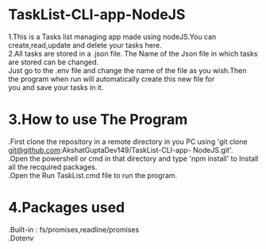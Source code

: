# TaskList-CLI-app-NodeJS

1.This is a Tasks list managing app made using nodeJS.You can create,read,update and delete your tasks here. <br/>
2.All tasks are stored in a .json file. The Name of the Json file in which tasks are stored can be changed. <br/>
  Just go to the .env file and change the name of the file as you wish.Then the program when run will automatically create this new file for<br/>
  you and save your tasks in it.

# 3.How to use The Program
  .First clone the repository in a remote directory in you PC using 'git clone git@github.com:AkshatGuptaDev149/TaskList-CLI-app- 
   NodeJS.git'.<br/>
  .Open the powershell or cmd in that directory and type 'npm install' to Install all the recquired packages.<br/>
  .Open the Run TaskList.cmd file to run the program.<br/>

# 4.Packages used
  .Built-in : fs/promises,readline/promises<br/>
  .Dotenv<br/>
  
